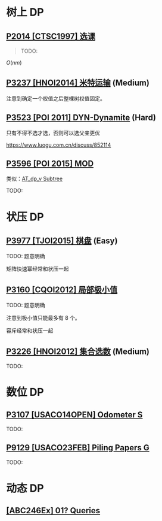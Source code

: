 # 树上 DP

## [P2014 [CTSC1997] 选课](https://www.luogu.com.cn/problem/P2014)

> 
>
> TODO:

$O(nm)$

## [P3237 [HNOI2014] 米特运输](https://www.luogu.com.cn/problem/P3237) (Medium)

>

注意到确定一个权值之后整棵树权值固定。

## [P3523 [POI 2011] DYN-Dynamite](https://www.luogu.com.cn/problem/P3523) (Hard)



只有不得不选才选，否则可以选父亲更优

https://www.luogu.com.cn/discuss/852114

## [P3596 [POI 2015] MOD](https://www.luogu.com.cn/problem/P3596)

类似：[AT_dp_v Subtree](https://www.luogu.com.cn/problem/AT_dp_v)

>

TODO:

# 状压 DP

## [P3977 [TJOI2015] 棋盘](https://www.luogu.com.cn/problem/P3977) (Easy)

TODO: 题意明确

矩阵快速幂经常和状压一起

## [P3160 [CQOI2012] 局部极小值](https://www.luogu.com.cn/problem/P3160)

TODO: 题意明确

注意到极小值只能最多有 $8$ 个。

容斥经常和状压一起

## [P3226 [HNOI2012] 集合选数](https://www.luogu.com.cn/problem/P3226) (Medium)

TODO:

# 数位 DP

## [P3107 [USACO14OPEN] Odometer S](https://www.luogu.com.cn/problem/P3107)

TODO:

## [P9129 [USACO23FEB] Piling Papers G](https://www.luogu.com.cn/problem/P9129)



TODO:

# 动态 DP

## [[ABC246Ex] 01? Queries](https://www.luogu.com.cn/problem/AT_abc246_h)

